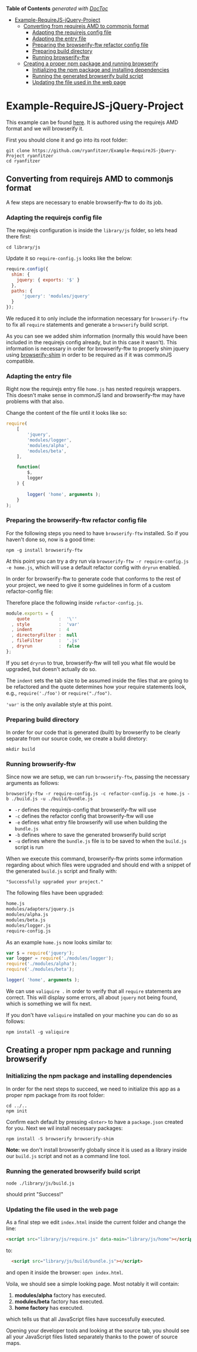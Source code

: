 **Table of Contents**  *generated with [DocToc](http://doctoc.herokuapp.com/)*

- [Example-RequireJS-jQuery-Project](#example-requirejs-jquery-project)
	- [Converting from requirejs AMD to commonjs format](#converting-from-requirejs-amd-to-commonjs-format)
		- [Adapting the requirejs config file](#adapting-the-requirejs-config-file)
		- [Adapting the entry file](#adapting-the-entry-file)
		- [Preparing the browserify-ftw refactor config file](#preparing-the-browserify-ftw-refactor-config-file)
		- [Preparing build directory](#preparing-build-directory)
		- [Running browserify-ftw](#running-browserify-ftw)
	- [Creating a proper npm package and running browserify](#creating-a-proper-npm-package-and-running-browserify)
		- [Initializing the npm package and installing dependencies](#initializing-the-npm-package-and-installing-dependencies)
		- [Running the generated browserify build script](#running-the-generated-browserify-build-script)
		- [Updating the file used in the web page](#updating-the-file-used-in-the-web-page)

# Example-RequireJS-jQuery-Project

This example can be found [here](https://github.com/ryanfitzer/Example-RequireJS-jQuery-Project). It is authored using
the requirejs AMD format and we will browserify it.

First you should clone it and go into its root folder:

    git clone https://github.com/ryanfitzer/Example-RequireJS-jQuery-Project ryanfitzer 
    cd ryanfitzer

## Converting from requirejs AMD to commonjs format

A few steps are necessary to enable browserify-ftw to do its job.

### Adapting the requirejs config file

The requirejs configuration is inside the `library/js` folder, so lets head there first:

    cd library/js 

Update it so `require-config.js` looks like the below:

```js
require.config({ 
  shim: {
    jquery: { exports: '$' }
  },
  paths: {
      'jquery': 'modules/jquery'
  }
});
```

We reduced it to only include the information necessary for `browserify-ftw` to fix all `require` statements and
generate a `browserify` build script.

As you can see we added shim information (normally this would have been included in the requirejs config already, but in
this case it wasn't). This information is necessary in order for browserify-ftw to properly shim jquery using
[browserify-shim](https://github.com/thlorenz/browserify-shim) in order to be required as if it was commonJS compatible.

### Adapting the entry file

Right now the requirejs entry file `home.js` has nested requirejs wrappers. This doesn't make sense in commonJS land and
browserify-ftw may have problems with that also.

Change the content of the file until it looks like so:

```js
require(
    [   
        'jquery',
        'modules/logger',
        'modules/alpha',
        'modules/beta',
    ],

    function(
        $,
        logger
    ) {
        
        logger( 'home', arguments );
    }
);
```

### Preparing the browserify-ftw refactor config file

For the following steps you need to have `browserify-ftw` installed. So if you haven't done so, now is a good time:

    npm -g install browserify-ftw

At this point you can try a dry run via `browserify-ftw -r require-config.js -e home.js`, which will use a default refactor config with
`dryrun` enabled.

In order for browserify-ftw to generate code that conforms to the rest of your project, we need to give it some
guidelines in form of a custom refactor-config file:

Therefore place the following inside `refactor-config.js`.

```js
module.exports = {
    quote           :  '\''         
  , style           :  'var'        
  , indent          :  4            
  , directoryFilter :  null         
  , fileFilter      :  '.js'        
  , dryrun          :  false        
};
```

If you set `dryrun` to true, browserify-ftw will tell you what file would be upgraded, but doesn't actually do so.

The `indent` sets the tab size to be assumed inside the files that are going to be refactored and the quote determines
how your require statements look, e.g., `require('./foo')` or `require("./foo")`.

`'var'` is the only available style at this point.

### Preparing build directory

In order for our code that is generated (built) by browserify to be clearly separate from our source code, we create a
build diretory:

    mkdir build

### Running browserify-ftw

Since now we are setup, we can run `browserify-ftw`, passing the necessary arguments as follows:

    browserify-ftw -r require-config.js -c refactor-config.js -e home.js -b ./build.js -u ./build/bundle.js

- `-r` defines the requirejs-config that browserify-ftw will use 
- `-c` defines the refactor config that browserify-ftw will use
- `-e` defines what entry file browserify will use when building the `bundle.js`
- `-b` defines where to save the generated browserify build script
- `-u` defines where the `bundle.js` file is to be saved to when the `build.js` script is run

When we execute this command, browserify-ftw prints some information regarding about which files were upgraded and
should end with a snippet of the generated `build.js` script and finally with:

    "Successfully upgraded your project."

The following files have been upgraded: 

``` sh
home.js
modules/adapters/jquery.js
modules/alpha.js
modules/beta.js
modules/logger.js
require-config.js
```

As an example `home.js` now looks similar to:

```js
var $ = require('jquery');
var logger = require('./modules/logger');
require('./modules/alpha');
require('./modules/beta');

logger( 'home', arguments );
```

We can use `valiquire .` in order to verify that all `require` statements are correct.
This will display some errors, all about `jquery` not being found, which is something we will fix next.

If you don't have `valiquire` installed on your machine you can do so as follows:

    npm install -g valiquire

## Creating a proper npm package and running browserify

### Initializing the npm package and installing dependencies

In order for the next steps to succeed, we need to initialize this app as a proper npm package from its root folder:

    cd ../..
    npm init

Confirm each default by pressing `<Enter>` to have a `package.json` created for you. Next we wil install necessary
packages:

    npm install -S browserify browserify-shim

**Note:** we don't install browserify globally since it is used as a library inside our `build.js` script and not as a
command line tool.

### Running the generated browserify build script

    node ./library/js/build.js

should print "Success!"

### Updating the file used in the web page

As a final step we edit `index.html` inside the current folder and change the line:

```html
<script src="library/js/require.js" data-main="library/js/home"></script>
```
to:
```html
  <script src="library/js/build/bundle.js"></script>
```

and open it inside the browser: `open index.html`.

Voila, we should see a simple looking page. Most notably it will contain:

1. **modules/alpha** factory has executed.
2. **modules/beta** factory has executed.
3. **home factory** has executed.

which tells us that all JavaScript files have successfully executed.

Opening your developer tools and looking at the source tab, you should see all your JavaScript files listed separately
thanks to the power of source maps.
